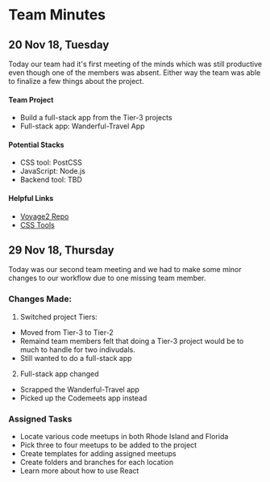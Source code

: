 # Team Minutes
## 20 Nov 18, Tuesday
Today our team had it's first meeting of the minds which was still productive even though one of the members was absent. Either way the team was able to finalize a few things about the project.

#### Team Project
* Build a full-stack app from the Tier-3 projects
* Full-stack app: Wanderful-Travel App

#### Potential Stacks
* CSS tool: PostCSS
* JavaScript: Node.js
* Backend tool: TBD

#### Helpful Links
* [Voyage2 Repo](https://github.com/bernar83/Voyage2-Bears-11)
* [CSS Tools](https://1stwebdesigner.com/best-css-tools/)

## 29 Nov 18, Thursday
Today was our second team meeting and we had to make some minor changes to our workflow due to one missing team member. 

### Changes Made:
1. Switched project Tiers:
  * Moved from Tier-3 to Tier-2
  * Remaind team members felt that doing a Tier-3 project would be to much to handle for two indivudals. 
  * Still wanted to do a full-stack app
2. Full-stack app changed
  * Scrapped the Wanderful-Travel app
  * Picked up the Codemeets app instead
  
### Assigned Tasks
* Locate various code meetups in both Rhode Island and Florida
* Pick three to four meetups to be added to the project
* Create templates for adding assigned meetups
* Create folders and branches for each location
* Learn more about how to use React
